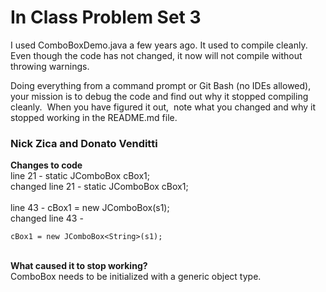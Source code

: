 # In Class Problem Set 3

I used ComboBoxDemo.java a few years ago.  It used to compile cleanly.  Even though the code has not changed, it now  will not compile without throwing warnings.

Doing everything from a command prompt or Git Bash (no IDEs allowed), your mission is to debug the code and find out why it stopped compiling cleanly.  When you have figured it out,  note what you changed and why it stopped working in the README.md file.

### Nick Zica and Donato Venditti

**Changes to code** \
line 21 -    static JComboBox cBox1; \
changed line 21 -    static JComboBox<String> cBox1; \
\
line 43 -    cBox1 = new JComboBox(s1);  \
changed line 43 -    
```
cBox1 = new JComboBox<String>(s1); 
```
\
**What caused it to stop working?**\
ComboBox needs to be initialized with a generic object type.
